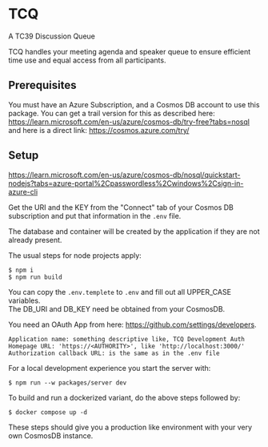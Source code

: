# TCQ

A TC39 Discussion Queue

TCQ handles your meeting agenda and speaker queue to ensure efficient time use and equal access from all participants.

## Prerequisites

You must have an Azure Subscription, and a Cosmos DB account to use this package.
You can get a trail version for this as described here: https://learn.microsoft.com/en-us/azure/cosmos-db/try-free?tabs=nosql \
and here is a direct link: https://cosmos.azure.com/try/

## Setup

https://learn.microsoft.com/en-us/azure/cosmos-db/nosql/quickstart-nodejs?tabs=azure-portal%2Cpasswordless%2Cwindows%2Csign-in-azure-cli

Get the URI and the KEY from the "Connect" tab of your Cosmos DB subscription and put that information in the `.env` file.

The database and container will be created by the application if they are not already present.

The usual steps for node projects apply:

```
$ npm i
$ npm run build
```

You can copy the `.env.templete` to `.env` and fill out all UPPER_CASE variables.\
The DB_URI and DB_KEY need be obtained from your CosmosDB.

You need an OAuth App from here: https://github.com/settings/developers.

```
Application name: something descriptive like, TCQ Development Auth
Homepage URL: 'https://<AUTHORITY>', like 'http://localhost:3000/'
Authorization callback URL: is the same as in the .env file
```

For a local development experience you start the server with:

```
$ npm run --w packages/server dev
```

To build and run a dockerized variant, do the above steps followed by:

```
$ docker compose up -d
```

These steps should give you a production like environment with your very own CosmosDB instance.
